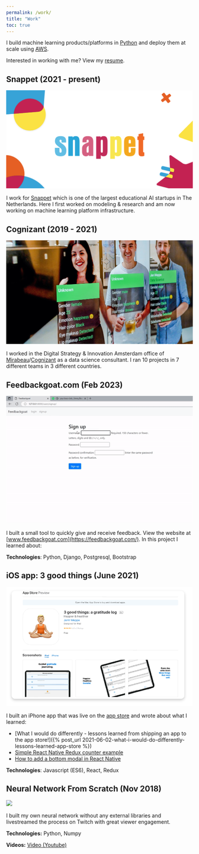 ```yaml
---
permalink: /work/
title: "Work"
toc: true
---
```


I build machine learning products/platforms in [Python](https://www.python.org/) and deploy them at scale using [AWS](https://aws.amazon.com/).

Interested in working with me? View my [resume](/assets/cv/2024-01-22-jan-meppe-resume.pdf).

<!-- {: .notice--success} -->

## Snappet (2021 - present)

<img src="/assets/work/snappet.png" style="max-height: 300px">

I work for [Snappet](https://snappet.org/) which is one of the largest educational AI startups in The Netherlands.  Here I first worked on modeling & research and am now working on machine learning platform infrastructure.

## Cognizant (2019 - 2021)

<!-- ![](/../assets/work/cognizant.jpg) -->

<img src="/assets/work/cognizant.jpg" style="max-height: 300px">

I worked in the Digital Strategy & Innovation Amsterdam office of [Mirabeau]()/[Cognizant](https://www.cognizant.com/nl/nl) as a data science consultant.
I ran 10 projects in 7 different teams in 3 different countries. 



<!-- # Professional

2023

* Trained and deployed a new model to production, resulting in 30% more learning results over a 5 week long A/B test against previous best production model. (PyTorch)
* Designed and built automated retraining pipeline, resulting in a smooth one-click retraining process in our machine learning platform. (AWS Sagemaker pipelines)

2022

* Automated key piece of infrastructure for automatic creation of datasets (AWS Lambda, AWS CloudFormation)

2021

* Rewrote core algorithm of the platform and scaled machine learning model training to billions of rows
* Worked on chatbot based on Bi-Directional LSTM for a large telecom client serving >2m users

# Personal side projects -->


## Feedbackgoat.com (Feb 2023)

<img src="/assets/teasers/teaser-feedback.gif" style="max-height: 400px">

I built a small tool to quickly give and receive feedback. View the website at [www.feedbackgoat.com](https://feedbackgoat.com/). In this project I learned about:

**Technologies**: Python, Django, Postgresql, Bootstrap

## iOS app: 3 good things (June 2021)

<img src="/assets/teasers/teaser-3-good-things.png" style="max-height: 400px">

I built an iPhone app that was live on the [app store](https://apps.apple.com/nl/app/3-good-things-a-gratitude-log/id1569794018?l=en) and wrote about what I learned:

* [What I would do differently - lessons learned from shipping an app to the app store!]({% post_url 2021-06-02-what-i-would-do-differently-lessons-learned-app-store %})
* [Simple React Native Redux counter example
](https://www.janmeppe.com/blog/simple-react-native-redux-counter/)
* [How to add a bottom modal in React Native
](https://www.janmeppe.com/blog/how-to-add-bottom-modal-react-native/)

**Technologies**: Javascript (ES6), React, Redux

<!-- ## Aug 2020 - Azure Data Scientist study guide

<img src="/assets/projects/dp-100.png">

**Description:** 

* Created a repository that contains my notes for preparing the [DP-100: Designing and Implementing a Data Science
Solution on Azure](https://docs.microsoft.com/en-us/learn/certifications/exams/dp-100) exam
* Passing this course makes you a Microsoft Certified Azure Data Scientist Associate.

**Code:** [Github](https://github.com/Rainymood/Microsoft_Certification_DP-100_Azure_Data_Scientist_Aug_2020)

## July 2020 - Lead AI chatbot team TELE2 (Aug 2019 to July 2020)

<img src="/assets/projects/tele2.png">

**Description:** 

* Was the sole person responsible for AI and Machine Learning success in the chatbot team
* Built automated retraining pipelines
* Redesigned and refactored the entire machine learning architecture 

## Dec 2019 - Built a React frontend for hackathon 

<div style='position:relative; padding-bottom:calc(62.50% + 44px)'><iframe src='https://gfycat.com/ifr/FarHugeAmericanrobin' frameborder='0' scrolling='no' width='100%' height='100%' style='position:absolute;top:0;left:0;' allowfullscreen></iframe></div>

**Description:** 

* Built functional frontend in React for a hackathon project in France
* Prior to this I had never worked with React
* Learned and built a prototype in React in just 3 days

**Technologies:** JavaScript, React, NodeJS

**Code:** [Github]()

## Nov 2019 - Performance management through guilds

<img src="/assets/projects/guilds.png">

**Description:** 

* Led a strategy consulting case
* Researched how to manage employee performance using guilds
* 6 months later, new guild structure is being rolled out to all European data science associates -->

## Neural Network From Scratch (Nov 2018)

<img src="/assets/teasers/project-neural-network2.png" style="max-height: 400px">

I built my own neural network without any external libraries and livestreamed
the process on Twitch with great viewer engagement.

**Technologies:** Python, Numpy

**Videos:** [Video (Youtube)](https://youtu.be/QFqBZuiHYk0?t=1064) 
